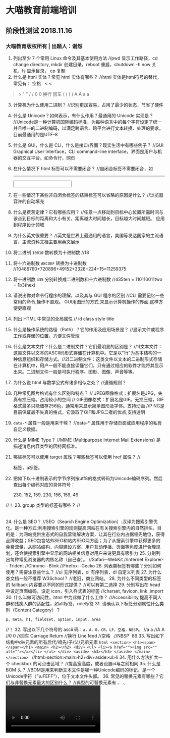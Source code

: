 大喵教育前端培训
================

## 阶段性测试 2018.11.16

### 大喵教育版权所有 | 出题人：谢然


01. 列出至少 7 个常用 Linux 命令及其基本使用方法 
//pwd 显示工作路径，cd change  directory, mkdir 创建目录，reboot 重启，shutdown -h now 关机，ls 显示目录， cp 复制
02. 什么是 html 实体？常见 html 实体有哪些？
//html 实体是html符号的替代，常见有：
空格 &nbsp; 
< &lt; 
> &gt;
" &quot;
/ &#47;
0 &#48;
换行 &#10;
回车 &#13;
( &#40;
) &#41;
A &#65; 
a &#97;
03. 计算机为什么使用二进制？
//识别更加容易，占用了最少的状态，节省了硬件
04. 什么是 Unicode？如何表示，有什么作用？最通用的 Unicode 实现是？
//Unicode是一种计算机国际编码标准，为每种语言中的每个字符设定了统一并且唯一的二进制编码，以满足跨语言、跨平台进行文本转换、处理的要求。 目前最通用的是UTF-8
05. 什么是 GUI，什么是 CLI，什么是接口/界面？现实生活中有哪些例子？
//GUI Graphical User Interface，CLI command-line interface，界面是用户与机器的交互平台。如命令行，网页
06. 在什么情况下 html 标签可以不需要闭合？
//自闭合标签不需要闭合，如<br> <hr> <input> <img>
07. 在一些情况下某些非自闭合标签的结束标签可以省略的原因是什么？
//浏览器容许的自动填充
08. 什么是费茨定律？它有哪些应用？
//任意一点移动到目标中心位置所需时间与该点到目标的距离和大小有关，距离越大时间越长，目标越大时间越短。 应用到程序设计领域
09. 为什么英文很重要？
//英文是世界上最通用的语言，美国等发达国家的主流语言，主流资料文档主要用英文展示
10. 将二进制 `10010` 数转换为十进制数
//18
11. 将十六进制数 `ABCDEF` 转换为十进制数
//10485760+720896+49152+3328+224+15=11259375
12. 将十进制数 `435` 分别转换成二进制数和十六进制数
//435ten = 110110011two = 1b3(hex)
13. 请说出你对命令行程序的理解，以及其与 GUI 程序的区别
//CLI 需要记忆一些常用的命令,操作不直观。 GUI用图形的方式,来显示计算机操作的界面,这样方便更直观
14. 列出 HTML 中常见的全局属性
// id class style title
15. 什么是操作系统的路径（Path）？它的作用及应用场景是？
//显示文件或程序工作或存储的位置，方便文件管理
16. 什么是文本文件？什么是二进制文件？它们最明显的区别是？
//1)文本文件：这类文件以文本的ASCII码形式存储在计算机中。它是以"行"为基本结构的一种信息组织和存储方式。//2)二进制文件：这类文件以文本的二进制形式存储在计算机中，用户一般不能直接读懂它们，只有通过相应的软件才能将其显示出来。二进制文件一般是可执行程序、图形、图像、声音等等。
17. 为什么说 html 与数学公式有诸多相似之处？
//遵循规则？
18. 几种常见图片格式有什么区别和特点？
// JPEG图像格式：扩展名是JPG，失真有损压缩。占用较小的空间
// GIF图像格式：扩展名是GIF。无损压缩，GIF格式最多只能储存256色，通常用来显示简单图形及字体。支持动画
//P NG是目前保证最不失真的格式，它汲取了GIF和JPG二者的优点,支持透明
19. `data-*` 属性一般是用来干嘛？
//data-* 属性用于存储页面或应用程序的私有自定义数据。
20. 什么是 MIME Type？
//MIME (Multipurpose Internet Mail Extensions) 是描述消息内容类型的因特网标准。
21. 哪些标签可以使用 target 属性？哪些标签可以使用 href 属性？
//<form>标签，<a>a标签。
22. 把如下以十进制表示的字节序列按utf8的格式转码为Unicode编码序列。然后查出每个编码对应的具体符号：
    
    230, 152, 159, 230, 156, 159, 49

//！
23. group 类型的标签有哪些？
//<optgroup>,<hgroup>
24. 什么是 SEO？
//SEO（Search Engine Optimization）:汉译为搜索引擎优化。是一种方式:利用搜索引擎的规则提高网站在有关搜索引擎内的自然排名。目的是：为网站提供生态式的自我营销解决方案，让其在行业内占据领先地位，获得品牌收益；SEO包含站外SEO和站内SEO两方面；为了从搜索引擎中获得更多的免费流量，从网站结构、内容建设方案、用户互动传播、页面等角度进行合理规划，还会使搜索引擎中显示的网站相关信息对用户来说更具有吸引力
25. 分别列出每种常见浏览器的内核名称（自己查）。
//Safari--WebKit
//Internet Explorer-- Trident 
//Chrome--Blink
//Firefox--Gecko
26. 列表类标签有哪些？分别如何使用？需要注意些什么？
//ul 无序列表，ol 有序列表，dl 自定义列表
27. 为什么查文档一般不推荐 W3School？
//老旧，商业网站。
28. 为什么不同类型的标签的 fallback 内容要以不同的形式提供？
//可以有第二选择
29. 分别写出在 head 中设定页面编码，设定 icon，引入样式表的标签
//charset, favicon, link ,import
30. 什么叫做可访问性，html 中为此做了什么工作？
//Accessibility,提高不同人群和残疾人群的适配性，如alt标签，role标签
31. 请确认以下标签分别属性什么类别（Content Category）？
    
    p, meta, h1, fieldset, option, input, area
//！
32. 写出以下几个符号的 ascii 码：`a，A，0，CR，LF，空格，NBSP`。
//a &#97;
//A &#65; 
//0 &#48;
//回车 &#13;  Carriage Return
//换行 &#10;  Line feed
//空格 &nbsp; 
//NBSP`  86
33. 写出如下结构中div元素的所有后代/祖先/子/父/兄弟元素
    ```html
    <section>
      <h1><span></span></h1>
      <main>
        <h2></h2>
        <div>
          <ul>
            <li><a href=""><img src="" alt=""></a></li>
          </ul>
        </div>
        <aside>
          <h3></h3>
        </aside>
      </main>
    </section>
    ```
//html>section>main>h2+div+aside>ul>li
34. 用什么方法扩大一个 checkbox 的可点击区域？
//提高宽高度，或者<label for="">设置id与之前相同
35. 什么是 BOM 头？
//BOM是用来判断文本文件是哪一种Unicode编码的标记，是一个Unicode字符（"\uFEFF"），位于文本文件头部。
36. 常见的替换元素有哪些？它们与非替换元素最大的区别什么？
//典型的可替换元素有 <img>、 <object>、 <video> 和 表单元素，如<textarea>、 <input>。
37. 让 CSS 在 HTML 页面上生效有哪几种方法，分别写出来。
//<link rel="stylesheet" href="">; import; style=""
38. 如何让页面打印时应用不同的效果？
//media="print" 引入外部样式表
39. 假设 index.html 的路径为 http://user.coding.me/task/index.html ，如下引用的a.css和b.css路径分别为？
    ```html
    <!-- index.html的内容 -->
    <style>
        @import "../a.css";
    </style>
    ```
    ```css
    /* a.css的内容 */
    @import "b.css";
    ```
//http://user.coding.me/a.css
//http://user.coding.me/task/b.css
40. 将如下 markdown 转换成 html
//
    ```md
    <h1>四季变换</h1>

    <p>一年有四季，
    四季有其对应的节气</p>
    <ul>
    <li>春</li>
      <ul>
        <li>立春</li>
        <li>惊蛰</li>
        <li>元宵</li>
      </ul>
    <li>夏</li>
      <ul>
        <li>**小米**发布会</li>
        <li>华为发布会</li>
      </ul>
    <li>秋</li>
      <ul>
        <li>开学了</li>
        <li>军训了</li>
      </ul>
    <li>冬</li>
      <ul>
        <li>下雪了</li>
            <ul>
              <li>打雪仗了</li>
            </ul>
        <li>来暖气了</li>
        <li>开空调了</li>
      </ul>
    </ul>

    <q>知识就是力量，法国就是培根。</q>
    <a href="http://baike.baidu.com/item/%E6%98%A5/6983693">春</a>
    <img src="https://www.google.com.hk/images/nav_logo242_hr.png" alt="春">
    
    ```

41. 什么是模拟信号？什么是数字信号？它们的区别是？
//数字信号是传送的信号只有高电平和低电平（1和0），模拟信号传送的信号是连续的，是高低电平之间任意数值。
42. 如下表单提交后将跳转到什么地址

    ```html
    <form action="https://www.baidu.com/s" target="_blank">
      <input type="text" value="bb" name="a">
      <input type="checkbox" name="b" id="b" value="123" checked>
      <input type="checkbox" name="b" id="b" value="456" checked>
      <input type="checkbox" name="b" id="b" value="789">
      <input type="radio" name="c" id="c" value="a2">
      <input type="radio" name="c" id="c" value="a5" checked>
      <input type="radio" name="c" id="c" value="a4">
      <select name="select">
        <option value="01">0001</option>
        <option value="02">0002</option>
        <option value="03" selected>0003</option>
        <option value="04">0004</option>
        <option value="05">0005</option>
      </select>
      <button>提交</button>
    </form>
    ```
//https://www.baidu.com/s
43. 列出 input 的 type 有哪些值，以及为各个值时分别需要怎么使用。

//button：按钮。
checkbox： 复选框
color：指定颜色的控件。
date：输入日期的控件（年，月，日，不包括时间）。
datetime：HTML5 基于 UTC 时区的日期时间输入控件（时，分，秒及几分之一秒）。
datetime-local：HTML5 用于输入日期时间控件，不包含时区。
email：e-mail 
hidden：不显示在页面上的控件，但它的值会被提交到服务器。
image：图片提交按钮
month：输入年月的控件
number: 输入浮点数的控件。
password：一个值被遮盖的单行文本字段
radio：单选按钮
range：输入不精确值控件min：0 max：100
reset：重置。
search：HTML5用于输入搜索字符串的单行文本字段
submit：提交表单
tel：输入电话号码的控件
text：单行字段
time：输入不含时区的时间控件。
week：用于输入一个由星期-年组成的日期

44. 想要让一个文本输入框在页面打开后自动获得光标要怎么办？
//input focus?
45. 如何在文本框里放置提示性文字？
//placeholder属性
46. option 标签的主体内容太长影响用户体验，你会如何解决？
//title属性?
47. 想要在 textarea 标签中默认显示一段 html 代码最安全的做法是什么？
//使用转义符号
48. 如何禁用一组输入框？
//disabled
49. 如下表格渲染出来后是什么效果？不要直接将代码贴入jsbin中看效果
    ```html
    <table border=1>
      <caption>美国队长</caption>
      <col>
      <col bgcolor=red>
      <col>
      <colgroup bgcolor=pink>
        <col>
        <col>
        <col bgcolor=brown>
      </colgroup>
      <thead>
        <tr>
          <th>01</th>
          <th>02</th>
          <th>03</th>
          <th>04</th>
          <th>05</th>
          <th>06</th>
        </tr>
      </thead>
      <tbody>
        <tr>
          <td>abc</td>
          <td colspan=3 rowspan=2>abc</td>
          <td>abc</td>
          <td>abc</td>
        </tr>
        <tr>
          <td>abc</td>
          <td colspan=2 rowspan=3>abc</td>
        </tr>
        <tr bgcolor=lightgreen>
          <td colspan=2 rowspan=2>abc</td>
          <td>abc</td>
          <td>abc</td>
        </tr>
        <tr>
          <td>abc</td>
          <td>abc</td>
        </tr>
      </tbody>
    </table>
    ```
//
50. HTML 的 `aria-*` 与 `role` 属性的作用是？
//提升可访问性
51. 写出如下标签或属性值的英文全称

    标签：html,div,p,a,em,tr,th,td,col,ul,ol,li,dl,dt,dd,pre,nav

    属性：coord,rect,poly,href,src
//hypertext markedup language，division，paragraph，anchor，emphasize，table row，table head，table data，column，unordered list，order list，list，definition list，definition term，definition description，？，navigation
52. 中英互翻
    
    geek，nerd，hacker，edge，bleeding/cutting edge 前沿/尖端/可能存在风险的技术，HTML 实体，coordinate，polygon，bit，byte，alternative，属性，obsolete，二进制，十进制，十六进制，octal，deprecate，loop，行，列，horizontal，语义化，可访问性，

    //极客，书呆子，黑客，边角，刀刃，Front/Top/beta version，超文本标记语言 预留字，坐标，多边形，比特，字节，替代，property，废弃的， binary，Decimal，hexadecimal，八进制，不赞成的，循环，row，column，水平面，semantization， accessibility